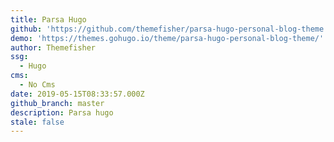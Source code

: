 ```yaml
---
title: Parsa Hugo
github: 'https://github.com/themefisher/parsa-hugo-personal-blog-theme'
demo: 'https://themes.gohugo.io/theme/parsa-hugo-personal-blog-theme/'
author: Themefisher
ssg:
  - Hugo
cms:
  - No Cms
date: 2019-05-15T08:33:57.000Z
github_branch: master
description: Parsa hugo
stale: false
---
```

